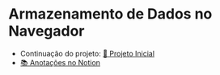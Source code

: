 # Armazenamento de Dados no Navegador 

* Continuação do projeto: [📌 Projeto Inicial](https://github.com/eduarda-rocha/Alura-JS-Web)
* [📚 Anotações no Notion](https://trusting-pudding-50c.notion.site/JS-Armazenamento-de-Dados-8ff5d462467e44bca1ca5df0d1d7d055)